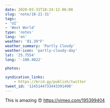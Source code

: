 ```yaml
---
date: 2020-03-31T18:24:12-06:00
slug: 'note/18-21-31'
tags:
- 'UI'
- 'West World'
type: 'notes'
lang: 'en'
weather: '81.39°F'
weather_summary: 'Partly Cloudy'
weather-icon: 'partly-cloudy-day'
lat: '25.7554'
long: '-100.4022'

photos:

syndication_links:
    - https://brid.gy/publish/twitter
tweet_id: '1245144733443391490'
---
```

This is amazing 😍 
https://vimeo.com/195399404

 